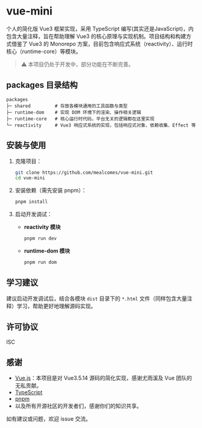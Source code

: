 # vue-mini

个人的简化版 Vue3 框架实现，采用 TypeScript 编写(其实还是JavaScript)，内包含大量注释，旨在帮助理解 Vue3 的核心原理与实现机制。项目结构和构建方式借鉴了 Vue3 的 Monorepo 方案，目前包含响应式系统（reactivity）、运行时核心（runtime-core）等模块。

> ⚠️ 本项目仍处于开发中，部分功能在不断完善。

## packages 目录结构

```
packages
├─ shared         # 存放各模块通用的工具函数与类型
├─ runtime-dom    # 实现 DOM 环境下的渲染、操作相关逻辑
├─ runtime-core   # 核心运行时代码，平台无关的逻辑都在这里实现
└─ reactivity     # Vue3 响应式系统的实现，包括响应式对象、依赖收集、Effect 等
```

## 安装与使用

1. 克隆项目：
   ```bash
   git clone https://github.com/mealcomes/vue-mini.git
   cd vue-mini
   ```

2. 安装依赖（需先安装 pnpm）：
   ```bash
   pnpm install
   ```

3. 启动开发调试：  
   - **reactivity 模块**
     ```bash
     pnpm run dev
     ```
   - **runtime-dom 模块**
     ```bash
     pnpm run dom
     ```

## 学习建议

建议启动开发调试后，结合各模块 `dist` 目录下的 `*.html` 文件（同样包含大量注释）学习，帮助更好地理解源码实现。

## 许可协议

ISC

## 感谢

- [Vue.js](https://github.com/vuejs/vue-next)：本项目是对 Vue3.5.14 源码的简化实现，感谢尤雨溪及 Vue 团队的无私贡献。
- [TypeScript](https://www.typescriptlang.org/)
- [pnpm](https://pnpm.io/)
- 以及所有开源社区的开发者们，感谢你们的知识共享。

如有建议或问题，欢迎 issue 交流。